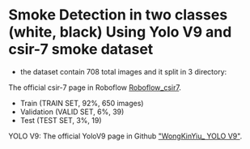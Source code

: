 # Smoke Detection in two classes (white, black) Using Yolo V9 and csir-7 smoke dataset

* the dataset contain 708 total images and it split in 3 directory:

The official csir-7 page in Roboflow  [Roboflow_csir7](https://universe.roboflow.com/vjti-tu8hq/csir-7/dataset/4#).

- Train (TRAIN SET, 92%, 650 images)
- Validation (VALID SET, 6%, 39)
- Test (TEST SET, 3%, 19)

YOLO V9:
The official YoloV9 page in Github ["WongKinYiu_ YOLO V9"](https://github.com/WongKinYiu/yolov9).


